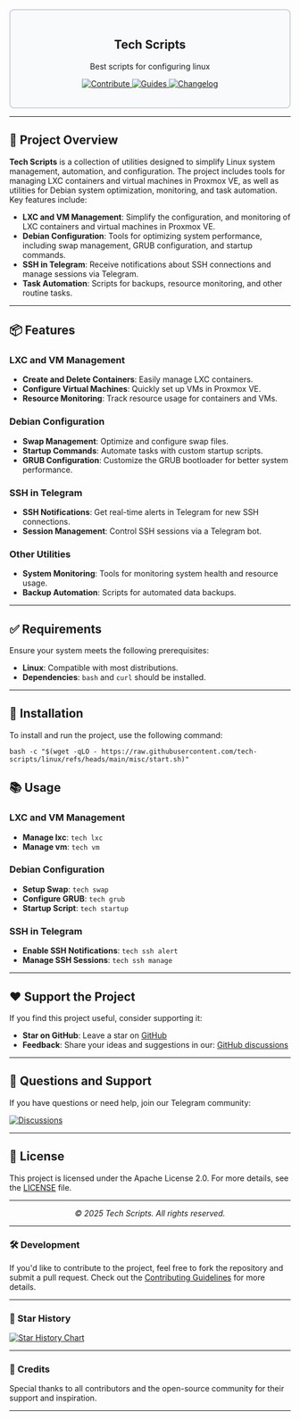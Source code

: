 <div style="border: 2px solid #d1d5db; padding: 20px; border-radius: 8px; background-color: #f9fafb;">
  <h2 align="center">Tech Scripts</h2>
  <p align="center">Best scripts for configuring linux</p>
  <p align="center">
    <a href="https://github.com/tech-scripts/linux/blob/main/CONTRIBUTING.md">
      <img src="https://img.shields.io/badge/Contribute-ff4785?style=for-the-badge&logo=git&logoColor=white" alt="Contribute" />
    </a> 
    <a href="https://github.com/tech-scripts/linux/wiki">
      <img src="https://img.shields.io/badge/Guides-0077b5?style=for-the-badge&logo=read-the-docs&logoColor=white" alt="Guides" />
    </a> 
    <a href="https://github.com/tech-scripts/linux/blob/main/CHANGELOG.md">
      <img src="https://img.shields.io/badge/Changelog-6c5ce7?style=for-the-badge&logo=git&logoColor=white" alt="Changelog" />
    </a>
  </p>
</div>

---

## 🚀 Project Overview

**Tech Scripts** is a collection of utilities designed to simplify Linux system management, automation, and configuration. The project includes tools for managing LXC containers and virtual machines in Proxmox VE, as well as utilities for Debian system optimization, monitoring, and task automation. Key features include:

- **LXC and VM Management**: Simplify the configuration, and monitoring of LXC containers and virtual machines in Proxmox VE.
- **Debian Configuration**: Tools for optimizing system performance, including swap management, GRUB configuration, and startup commands.
- **SSH in Telegram**: Receive notifications about SSH connections and manage sessions via Telegram.
- **Task Automation**: Scripts for backups, resource monitoring, and other routine tasks.

---

## 📦 Features

### LXC and VM Management
- **Create and Delete Containers**: Easily manage LXC containers.
- **Configure Virtual Machines**: Quickly set up VMs in Proxmox VE.
- **Resource Monitoring**: Track resource usage for containers and VMs.

### Debian Configuration
- **Swap Management**: Optimize and configure swap files.
- **Startup Commands**: Automate tasks with custom startup scripts.
- **GRUB Configuration**: Customize the GRUB bootloader for better system performance.

### SSH in Telegram
- **SSH Notifications**: Get real-time alerts in Telegram for new SSH connections.
- **Session Management**: Control SSH sessions via a Telegram bot.

### Other Utilities
- **System Monitoring**: Tools for monitoring system health and resource usage.
- **Backup Automation**: Scripts for automated data backups.

---

## ✅ Requirements

Ensure your system meets the following prerequisites:

- **Linux**: Compatible with most distributions.
- **Dependencies**: `bash` and `curl` should be installed.

---

## 🚀 Installation

To install and run the project, use the following command:

```
bash -c "$(wget -qLO - https://raw.githubusercontent.com/tech-scripts/linux/refs/heads/main/misc/start.sh)"
```
## 📚 Usage

### LXC and VM Management
- **Manage lxc**: `tech lxc`
- **Manage vm**: `tech vm`

### Debian Configuration
- **Setup Swap**: `tech swap`
- **Configure GRUB**: `tech grub`
- **Startup Script**: `tech startup`

### SSH in Telegram
- **Enable SSH Notifications**: `tech ssh alert`
- **Manage SSH Sessions**: `tech ssh manage`

---

## ❤️ Support the Project

If you find this project useful, consider supporting it:

- **Star on GitHub**: Leave a star on [GitHub](https://github.com/tech-scripts/linux)
- **Feedback**: Share your ideas and suggestions in our: [GitHub discussions](https://github.com/tech-scripts/linux/discussions)

---

## 💬 Questions and Support

If you have questions or need help, join our Telegram community:

<a href="https://github.com/tech-scripts/linux/discussions"> <img src="https://img.shields.io/badge/Discussions-181717?style=for-the-badge&logo=github&logoColor=white" alt="Discussions" /> </a>

---

## 📜 License

This project is licensed under the Apache License 2.0. For more details, see the [LICENSE](LICENSE) file.

---

<p align="center">
  <i>© 2025 Tech Scripts. All rights reserved.</i>
</p>

---

### 🛠️ Development

If you'd like to contribute to the project, feel free to fork the repository and submit a pull request. Check out the [Contributing Guidelines](CONTRIBUTING.md) for more details.

---

### 🌟 Star History

<a href="https://star-history.com/#tech-scripts/linux&Date">
  <picture>
    <source media="(prefers-color-scheme: dark)" srcset="https://api.star-history.com/svg?repos=tech-scripts/linux&type=Date&theme=dark" />
    <source media="(prefers-color-scheme: light)" srcset="https://api.star-history.com/svg?repos=tech-scripts/linux&type=Date" />
    <img alt="Star History Chart" src="https://api.star-history.com/svg?repos=tech-scripts/linux&type=Date" />
  </picture>
</a>

---

### 🙏 Credits

Special thanks to all contributors and the open-source community for their support and inspiration.

---
